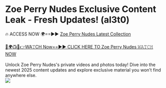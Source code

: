 # Zoe Perry Nudes Exclusive Content Leak - Fresh Updates! (al3t0)

🔥 ACCESS NOW 🌍==►► <a href="https://tinyurl.com/2mz8nhtm" rel="nofollow">Zoe Perry Nudes Latest Collection</a>
<br><br>
[🔴🌍📺📱👉WA𝚃CH Now==►► CLICK HERE TO Zoe Perry Nudes 𝚆𝙰𝚃𝙲𝙷 NOW](https://tinyurl.com/2mz8nhtm)
<br><br>
Unlock Zoe Perry Nudes's private videos and photos today! Dive into the newest 2025 content updates and explore exclusive material you won’t find anywhere else.
<br>
<a href="https://tinyurl.com/2mz8nhtm" rel="nofollow" data-target="animated-image.originalLink"><img src="https://camo.githubusercontent.com/8a4f000d20f83aca3bf7ec5f350d767afa0574a8a352519fd8cfa583a6f93a33/68747470733a2f2f692e696d6775722e636f6d2f644a486b345a712e676966" data-canonical-src="https://i.imgur.com/dJHk4Zq.gif" style="max-width: 100%; display: inline-block;" data-target="animated-image.originalImage"></a>
<br>
